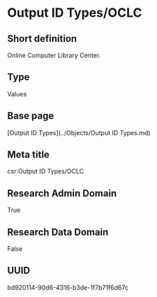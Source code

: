 # Output ID Types/OCLC
## Short definition
Online Computer Library Center.
## Type
Values
## Base page
[Output ID Types](../Objects/Output ID Types.md)
## Meta title
csr:Output ID Types/OCLC
## Research Admin Domain
True
## Research Data Domain
False
## UUID
bd920114-90d6-4316-b3de-1f7b71f6d67c
